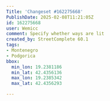 ```yaml
---
Title: 'Changeset #162275668'
PublishDate: 2025-02-08T11:21:05Z
id: 162275668
user: Wemicc
comment: Specify whether ways are lit
created_by: StreetComplete 60.1
tags:
- Montenegro
- Podgorica
bbox:
  min_lon: 19.2381186
  min_lat: 42.4356136
  max_lon: 19.2385342
  max_lat: 42.4356293

---
```


